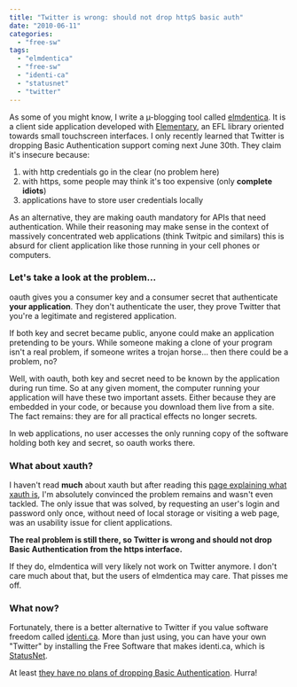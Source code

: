 ```yaml
---
title: "Twitter is wrong: should not drop httpS basic auth"
date: "2010-06-11"
categories: 
  - "free-sw"
tags: 
  - "elmdentica"
  - "free-sw"
  - "identi-ca"
  - "statusnet"
  - "twitter"
---
```


As some of you might know, I write a µ-blogging tool called [elmdentica](http://trac.enlightenment.org/e/browser/trunk/elmdentica). It is a client side application developed with [Elementary](http://trac.enlightenment.org/e/wiki/Elementary), an EFL library oriented towards small touchscreen interfaces. I only recently learned that Twitter is dropping Basic Authentication support coming next June 30th. They claim it's insecure because:

1. with http credentials go in the clear (no problem here)
2. with https, some people may think it's too expensive (only **complete idiots**)
3. applications have to store user credentials locally

As an alternative, they are making oauth mandatory for APIs that need authentication. While their reasoning may make sense in the context of massively concentrated web applications (think Twitpic and similars) this is absurd for client application like those running in your cell phones or computers.

### Let's take a look at the problem...

oauth gives you a consumer key and a consumer secret that authenticate **your application**. They don't authenticate the user, they prove Twitter that you're a legitimate and registered application.

If both key and secret became public, anyone could make an application pretending to be yours. While someone making a clone of your program isn't a real problem, if someone writes a trojan horse... then there could be a problem, no?

Well, with oauth, both key and secret need to be known by the application during run time. So at any given moment, the computer running your application will have these two important assets. Either because they are embedded in your code, or because you download them live from a site. The fact remains: they are for all practical effects no longer secrets.

In web applications, no user accesses the only running copy of the software holding both key and secret, so oauth works there.

### What about xauth?

I haven't read **much** about xauth but after reading this [page explaining what xauth is](http://www.reynoldsftw.com/2010/03/using-xauth-an-alternate-oauth-from-twitter/), I'm absolutely convinced the problem remains and wasn't even tackled. The only issue that was solved, by requesting an user's login and password only once, without need of local storage or visiting a web page, was an usability issue for client applications.

**The real problem is still there, so Twitter is wrong and should not drop Basic Authentication from the https interface.**

If they do, elmdentica will very likely not work on Twitter anymore. I don't care much about that, but the users of elmdentica may care. That pisses me off.

### What now?

Fortunately, there is a better alternative to Twitter if you value software freedom called [identi.ca](http://identi.ca/). More than just using, you can have your own "Twitter" by installing the Free Software that makes identi.ca, which is [StatusNet](http://status.net/).

At least [they have no plans of dropping Basic Authentication](http://identi.ca/conversation/35193899#notice-35397768). Hurra!
